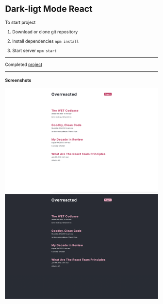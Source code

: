 # Dark-ligt Mode React

To start project

1. Download or clone git repository

2. Install dependencies `npm install`

3. Start server `npm start`

---

Completed [project](https://dark-mode-by-malina.netlify.app/)

---

#### Screenshots
![image](./screenshot1.png)
![image](./screenshot2.png)

